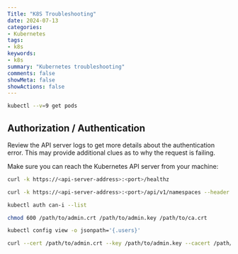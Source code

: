 ```yaml
---
Title: "K8S Troubleshooting"
date: 2024-07-13 
categories:
- Kubernetes
tags:
- k8s
keywords:
- k8s
summary: "Kubernetes troubleshooting"
comments: false
showMeta: false
showActions: false
---
```


```sh
kubectl --v=9 get pods
```

## Authorization / Authentication

Review the API server logs to get more details about the authentication error. This may provide additional clues as to why the request is failing.

Make sure you can reach the Kubernetes API server from your machine:

```sh
curl -k https://<api-server-address>:<port>/healthz
```

```sh
curl -k https://<api-server-address>:<port>/api/v1/namespaces --header "Authorization: Bearer <token>"
```

```sh
kubectl auth can-i --list
```

```sh
chmod 600 /path/to/admin.crt /path/to/admin.key /path/to/ca.crt

kubectl config view -o jsonpath='{.users}'

curl --cert /path/to/admin.crt --key /path/to/admin.key --cacert /path/to/ca.crt https://<api-server-address>:<port>/api/v1/namespaces
```
